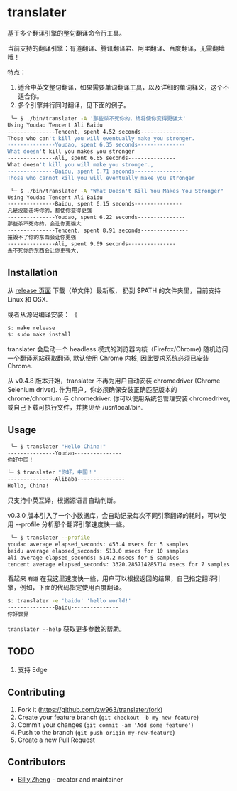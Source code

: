 # translater

基于多个翻译引擎的整句翻译命令行工具。

当前支持的翻译引擎：有道翻译、腾讯翻译君、阿里翻译、百度翻译，无需翻墙哦！

特点：

1. 适合中英文整句翻译，如果需要单词翻译工具，以及详细的单词释义，这个不适合你。
2. 多个引擎并行同时翻译，见下面的例子。


```sh
 ╰─ $ ./bin/translater -A '那些杀不死你的，终将使你变得更强大'
Using Youdao Tencent Ali Baidu 
---------------Tencent, spent 4.52 seconds---------------
Those who can't kill you will eventually make you stronger.
---------------Youdao, spent 6.35 seconds---------------
What doesn't kill you makes you stronger
---------------Ali, spent 6.65 seconds---------------
What doesn't kill you will make you stronger., 
---------------Baidu, spent 6.71 seconds---------------
Those who cannot kill you will eventually make you stronger

```

```sh
 ╰─ $ ./bin/translater -A "What Doesn't Kill You Makes You Stronger"
Using Youdao Tencent Ali Baidu 
---------------Baidu, spent 6.15 seconds---------------
凡是没能击垮你的，都使你变得更强
---------------Youdao, spent 6.22 seconds---------------
那些杀不死你的，会让你更强大
---------------Tencent, spent 8.91 seconds---------------
摧毁不了你的东西会让你更强
---------------Ali, spent 9.69 seconds---------------
杀不死你的东西会让你更强大, 
```

## Installation

从 [release 页面](https://github.com/crystal-china/translater/releases) 下载（单文件）最新版，
扔到 $PATH 的文件夹里，目前支持 Linux 和 OSX.

或者从源码编译安装：
《
```sh
$: make release
$: sudo make install
```

translater 会启动一个 headless 模式的浏览器内核（Firefox/Chrome) 随机访问一个翻译网站获取翻译, 
默认使用 Chrome 内核, 因此要求系统必须已安装 Chrome.

从 v0.4.8 版本开始，translater 不再为用户自动安装 chromedriver (Chrome Selenium driver).
作为用户，你必须确保安装正确匹配版本的 chrome/chromium 与 chromedriver.
你可以使用系统包管理安装 chromedriver, 或自己下载可执行文件，并拷贝至 /usr/local/bin.

## Usage

```sh
 ╰─ $ translater "Hello China!"
---------------Youdao--------------- 
你好中国！

╰─ $ translater "你好，中国！"
---------------Alibaba--------------- 
Hello, China!
```

只支持中英互译，根据源语言自动判断。

v0.3.0 版本引入了一个小数据库，会自动记录每次不同引擎翻译的耗时，可以使用 --profile 分析那个翻译引擎速度快一些。

```sh
 ╰─ $ translater --profile
youdao average elapsed_seconds: 453.4 msecs for 5 samples
baidu average elapsed_seconds: 513.0 msecs for 10 samples
ali average elapsed_seconds: 514.2 msecs for 5 samples
tencent average elapsed_seconds: 3320.285714285714 msecs for 7 samples
```

看起来 `有道` 在我这里速度快一些，用户可以根据返回的结果，自己指定翻译引擎，例如，下面的代码指定使用百度翻译。

```sh
$: translater -e 'baidu' 'hello world!'
---------------Baidu---------------
你好世界
```

`translater --help` 获取更多参数的帮助。

## TODO

1. 支持 Edge

## Contributing

1. Fork it (<https://github.com/zw963/translater/fork>)
2. Create your feature branch (`git checkout -b my-new-feature`)
3. Commit your changes (`git commit -am 'Add some feature'`)
4. Push to the branch (`git push origin my-new-feature`)
5. Create a new Pull Request

## Contributors

- [Billy.Zheng](https://github.com/zw963) - creator and maintainer
